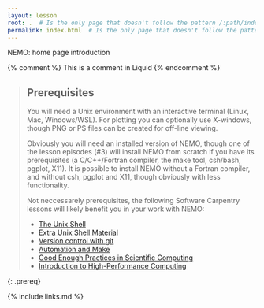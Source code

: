 ```yaml
---
layout: lesson
root: .  # Is the only page that doesn't follow the pattern /:path/index.html
permalink: index.html  # Is the only page that doesn't follow the pattern /:path/index.html
---
```

NEMO: home page introduction

<!-- this is an html comment -->

{% comment %} This is a comment in Liquid {% endcomment %}

> ## Prerequisites
>
> You will need a Unix environment with an interactive terminal (Linux, Mac, Windows/WSL).
> For plotting you can optionally use X-windows, though PNG or PS files
> can be created for off-line viewing. 
>
> Obviously you will need an installed version of NEMO, though one of the
> lesson episodes (#3) will install NEMO from scratch if you have its prerequisites
> (a C/C++/Fortran compiler, the make tool, csh/bash, pgplot, X11). It is possible
> to install NEMO without a Fortran compiler, and without csh, pgplot and X11,
> though obviously with less functionality.
>
> Not neccessarely prerequisites, the following Software Carpentry lessons will likely
> benefit you in your work with NEMO:
>
> * [The Unix Shell](https://swcarpentry.github.io/shell-novice) 
> * [Extra Unix Shell Material](https://carpentries-incubator.github.io/shell-extras)
> * [Version control with git](https://swcarpentry.github.io/git-novice)
> * [Automation and Make](http://swcarpentry.github.io/make-novice)
> * [Good Enough Practices in Scientific Computing](https://carpentries-incubator.github.io/good-enough-practices)
> * [Introduction to High-Performance Computing](https://carpentries-incubator.github.io/hpc-intro)
> 
{: .prereq}

{% include links.md %}

